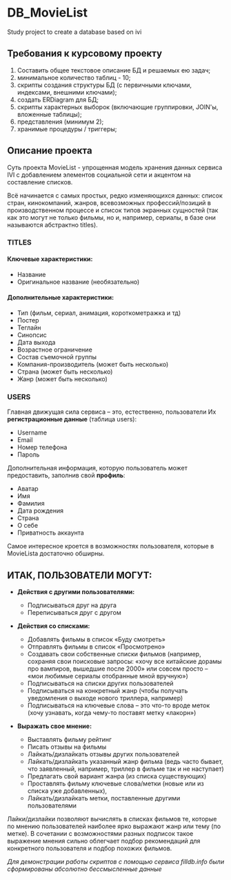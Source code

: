 # DB_MovieList
Study project to create a database based on ivi

## Требования к курсовому проекту
1. Составить общее текстовое описание БД и решаемых ею задач;
2. минимальное количество таблиц - 10;
3. скрипты создания структуры БД (с первичными ключами, индексами, внешними ключами);
4. создать ERDiagram для БД;
5. скрипты характерных выборок (включающие группировки, JOIN'ы, вложенные таблицы);
6. представления (минимум 2);
7. хранимые процедуры / триггеры;


## Описание проекта

 Суть проекта MovieList - упрощенная модель хранения данных сервиса IVI с добавлением элементов социальной сети и акцентом на составление списков.

 Всё начинается с самых простых, редко изменяющихся данных: список стран, кинокомпаний, жанров, всевозможных профессий/позиций в производственном процессе и список типов экранных сущностей (так как это могут не только фильмы, но и, например, сериалы, в базе они называются абстрактно titles).

### TITLES

#### Ключевые характеристики:
 - Название
 - Оригинальное название (необязательно)

#### Дополнительные характеристики:
- Тип (фильм, сериал, анимация, короткометражка и тд)
- Постер
- Теглайн
- Синопсис
- Дата выхода
- Возрастное ограничение
- Состав съемочной группы
- Компания-производитель (может быть несколько)
- Страна (может быть несколько)
- Жанр (может быть несколько)

### USERS
Главная движущая сила сервиса – это, естественно, пользователи Их **регистрационные данные** (таблица users):

- Username
- Email
- Номер телефона
- Пароль

Дополнительная информация, которую пользователь может предоставить, заполнив свой **профиль**:

- Аватар
- Имя
- Фамилия
- Дата рождения
- Страна
- О себе
- Приватность аккаунта

Самое интересное кроется в возможностях пользователя, которые в MovieLista достаточно обширны.

## ИТАК, ПОЛЬЗОВАТЕЛИ МОГУТ:
- **Действия с другими пользователями:**
  - Подписываться друг на друга
  - Переписываться друг с другом

- **Действия со списками:**
  - Добавлять фильмы в список «Буду смотреть»
  - Отправлять фильмы в список «Просмотрено»
  - Создавать свои собственные списки фильмов (например, сохраняя свои поисковые запросы: «хочу все китайские дорамы про вампиров, вышедшие после 2000» или совсем просто – «мои любимые сериалы отобранные мной вручную»)
  - Подписываться на списки других пользователей
  - Подписываться на конкретный жанр (чтобы получать уведомления о выходе нового триллера, например)
  - Подписываться на ключевые слова – это что-то вроде меток (хочу узнавать, когда чему-то поставят метку «лакорн»)

- **Выражать свое мнение:**
  - Выставлять фильму рейтинг
  - Писать отзывы на фильмы
  - Лайкать/дизлайкать отзывы других пользователей
  - Лайкать/дизлайкать указанный жанр фильма (ведь часто бывает, что заявленный, например, триллер в фильме так и не наступает)
  - Предлагать свой вариант жанра (из списка существующих)
  - Проставлять фильму ключевые слова/метки (новые или из списка уже добавленных),
  - Лайкать/дизлайкать метки, поставленные другими пользователями


Лайки/дизлайки позволяют вычислять в списках фильмов те, которые по мнению пользователей наиболее ярко выражают жанр или тему (по метке). В сочетании с возможностями разных подписок такое выражение мнения сильно облегчает подбор рекомендаций для конкретного пользователя и подбор похожих фильмов.


*Для демонстрации работы скриптов с помощью сервиса filldb.info были сформированы абсолютно бессмысленные данные*
